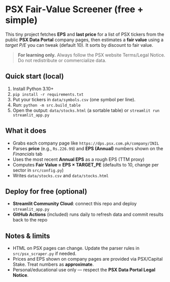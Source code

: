 # PSX Fair‑Value Screener (free + simple)

This tiny project fetches **EPS** and **last price** for a list of PSX tickers from the public **PSX Data Portal** company pages,
then estimates a **fair value** using a *target P/E* you can tweak (default 10). It sorts by discount to fair value.

> **For learning only.** Always follow the PSX website Terms/Legal Notice. Do not redistribute or commercialize data.


## Quick start (local)
1) Install Python 3.10+  
2) `pip install -r requirements.txt`  
3) Put your tickers in `data/symbols.csv` (one symbol per line).  
4) Run: `python -m src.build_table`  
5) Open the output: `data/stocks.html` (a sortable table) or `streamlit run streamlit_app.py`

## What it does
- Grabs each company page like `https://dps.psx.com.pk/company/INIL`
- Parses **price** (e.g., `Rs.226.99`) and **EPS (Annual)** numbers shown on the *Financials* tab
- Uses the most recent **Annual EPS** as a rough EPS (TTM proxy)
- Computes **Fair Value = EPS × TARGET_PE** (defaults to 10, change per sector in `src/config.py`)
- Writes `data/stocks.csv` and `data/stocks.html`

## Deploy for free (optional)
- **Streamlit Community Cloud**: connect this repo and deploy `streamlit_app.py`
- **GitHub Actions** (included) runs daily to refresh data and commit results back to the repo

## Notes & limits
- HTML on PSX pages can change. Update the parser rules in `src/psx_scraper.py` if needed.
- Prices and EPS shown on company pages are provided via PSX/Capital Stake. Treat numbers as **approximate**.
- Personal/educational use only — respect the **PSX Data Portal Legal Notice**.


